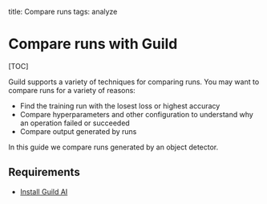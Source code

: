 title: Compare runs
tags: analyze

# Compare runs with Guild

[TOC]

Guild supports a variety of techniques for comparing runs. You may
want to compare runs for a variety of reasons:

- Find the training run with the losest loss or highest accuracy
- Compare hyperparameters and other configuration to understand why an
  operation failed or succeeded
- Compare output generated by runs

In this guide we compare runs generated by an object detector.

## Requirements

- [Install Guild AI](alias:install-guild)
